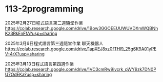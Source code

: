 # 113-2programming
2025年2月27日程式語言第二週隨堂作業
https://colab.research.google.com/drive/1Bow3GGOEEUUWUVDXmWQBNhKz3RkEnFfA?usp=sharing

2025年3月6日程式語言第三週隨堂作業 聊天機器人
https://colab.research.google.com/drive/1apXEJ8xz0fTHl9_25g6K9A01yPEV-4rX?usp=sharing

2025年3月13日程式語言第四週作業
https://colab.research.google.com/drive/1VC3cmRw9ivcrk_pWY9zk7DN0PU7OdEKa?usp=sharing

